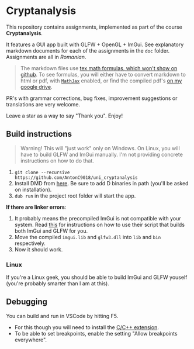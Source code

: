 # Cryptanalysis

This repository contains assignments, implemented as part of the course **Cryptanalysis**.

It features a GUI app built with GLFW + OpenGL + ImGui. See explanatory markdown documents for each of the assignments in the `doc` folder. Assignments are all in *Romanian*.

> The markdown files use [tex math formulas, which won't show on github](https://stackoverflow.com/questions/11256433/how-to-show-math-equations-in-general-githubs-markdownnot-githubs-blog). To see formulas, you will either have to convert markdown to html or pdf, with [`MathJax`](https://www.mathjax.org/) enabled, or find the compiled pdf's [on my google drive](https://drive.google.com/drive/folders/1Rs0-qy6ivSDuHh5JadrP4Ta4YDhuVRiC).

PR's with grammar corrections, bug fixes, improvement suggestions or translations are very welcome.

Leave a star as a way to say "Thank you". Enjoy!


## Build instructions

> Warning! This will "just work" only on Windows. On Linux, you will have to build GLFW and ImGui manually. I'm not providing concrete instructions on how to do that.

1. `git clone --recursive https://github.com/AntonC9018/uni_cryptanalysis`
2. Install DMD from [here](https://dlang.org/download.html). Be sure to add D binaries in path (you'll be asked on installation).
3. `dub run` in the project root folder will start the app.


**If there are linker errors**:

1. It probably means the precompiled ImGui is not compatible with your system. Read [this](https://github.com/Superbelko/imgui-d) for instructions on how to use their script that builds both ImGui and GLFW for you.
2. Move the compiled `imgui.lib` and `glfw3.dll` into `lib` and `bin` respectively.
3. Now it should work.


### Linux

If you're a Linux geek, you should be able to build ImGui and GLFW youself (you're probably smarter than I am at this).


## Debugging

You can build and run in VSCode by hitting F5. 
- For this though you will need to install the [C/C++ extension](https://marketplace.visualstudio.com/items?itemName=ms-vscode.cpptools). 
- To be able to set breakpoints, enable the setting "Allow breakpoints everywhere".